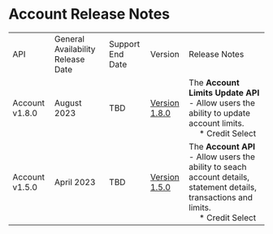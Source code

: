 # Account Release Notes
|                |                                   |                  |               |                                                                                                                                |
|----------------|-----------------------------------|------------------|---------------|--------------------------------------------------------------------------------------------------------------------------------|
| API            | General Availability Release Date | Support End Date | Version       | Release Notes                                                                                                                  |
| Account v1.8.0 | August 2023                       | TBD              | <a href=".assets/apis/EXTERNAL-PORTAL-APIS-accounts-1.8.0-Aug-23-resolved_4.yaml" download>Version 1.8.0 </a>| The **Account Limits Update API** - Allow users the ability to update account limits. <br>&emsp; * Credit Select                               |
| Account v1.5.0 | April 2023                        | TBD              | <a href=".assets/apis/EXTERNAL-PORTAL-APIS-accounts-1.8.0-Aug-23-resolved_4.yaml" download>Version 1.5.0</a> | The **Account API** - Allow users the ability to seach account details, statement details, transactions and limits. <br>&emsp; * Credit Select |

